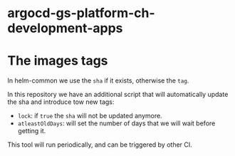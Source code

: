 # argocd-gs-platform-ch-development-apps

# The images tags

In helm-common we use the `sha` if it exists, otherwise the `tag`.

In this repository we have an additional script that will automatically update the sha and introduce tow new tags:

- `lock`: if `true` the `sha` will not be updated anymore.
- `atleastOldDays`: will set the number of days that we will wait before getting it.

This tool will run periodically, and can be triggered by other CI.
